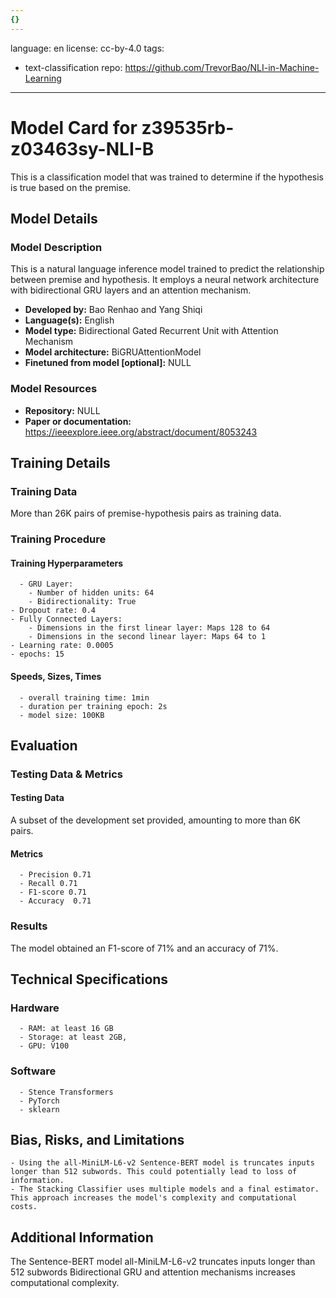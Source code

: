 ```yaml
---
{}
---
```


language: en
license: cc-by-4.0
tags:

- text-classification
  repo: https://github.com/TrevorBao/NLI-in-Machine-Learning

---

# Model Card for z39535rb-z03463sy-NLI-B

<!-- Provide a quick summary of what the model is/does. -->

This is a classification model that was trained to
determine if the hypothesis is true based on the premise.

## Model Details

### Model Description

<!-- Provide a longer summary of what this model is. -->

This is a natural language inference model trained to predict the relationship between premise and hypothesis. It employs a neural network architecture with bidirectional GRU layers and an attention mechanism.

- **Developed by:** Bao Renhao and Yang Shiqi
- **Language(s):** English
- **Model type:** Bidirectional Gated Recurrent Unit with Attention Mechanism
- **Model architecture:** BiGRUAttentionModel
- **Finetuned from model [optional]:** NULL

### Model Resources

<!-- Provide links where applicable. -->

- **Repository:** NULL
- **Paper or documentation:** https://ieeexplore.ieee.org/abstract/document/8053243

## Training Details

### Training Data

<!-- This is a short stub of information on the training data that was used, and documentation related to data pre-processing or additional filtering (if applicable). -->

More than 26K pairs of premise-hypothesis pairs as training data.

### Training Procedure

<!-- This relates heavily to the Technical Specifications. Content here should link to that section when it is relevant to the training procedure. -->

#### Training Hyperparameters

<!-- This is a summary of the values of hyperparameters used in training the model. -->

      - GRU Layer:
        - Number of hidden units: 64
        - Bidirectionality: True
    - Dropout rate: 0.4
    - Fully Connected Layers:
        - Dimensions in the first linear layer: Maps 128 to 64
        - Dimensions in the second linear layer: Maps 64 to 1
    - Learning rate: 0.0005
    - epochs: 15

#### Speeds, Sizes, Times

<!-- This section provides information about how roughly how long it takes to train the model and the size of the resulting model. -->

      - overall training time: 1min
      - duration per training epoch: 2s
      - model size: 100KB

## Evaluation

<!-- This section describes the evaluation protocols and provides the results. -->

### Testing Data & Metrics

#### Testing Data

<!-- This should describe any evaluation data used (e.g., the development/validation set provided). -->

A subset of the development set provided, amounting to more than 6K pairs.

#### Metrics

<!-- These are the evaluation metrics being used. -->

      - Precision 0.71
      - Recall 0.71
      - F1-score 0.71
      - Accuracy  0.71

### Results

The model obtained an F1-score of 71% and an accuracy of 71%.

## Technical Specifications

### Hardware

      - RAM: at least 16 GB
      - Storage: at least 2GB,
      - GPU: V100

### Software

      - Stence Transformers
      - PyTorch
      - sklearn

## Bias, Risks, and Limitations

<!-- This section is meant to convey both technical and sociotechnical limitations. -->

    - Using the all-MiniLM-L6-v2 Sentence-BERT model is truncates inputs longer than 512 subwords. This could potentially lead to loss of information.
    - The Stacking Classifier uses multiple models and a final estimator. This approach increases the model's complexity and computational costs.

## Additional Information

<!-- Any other information that would be useful for other people to know. -->

The Sentence-BERT model all-MiniLM-L6-v2 truncates inputs longer than 512 subwords
Bidirectional GRU and attention mechanisms increases computational complexity.
